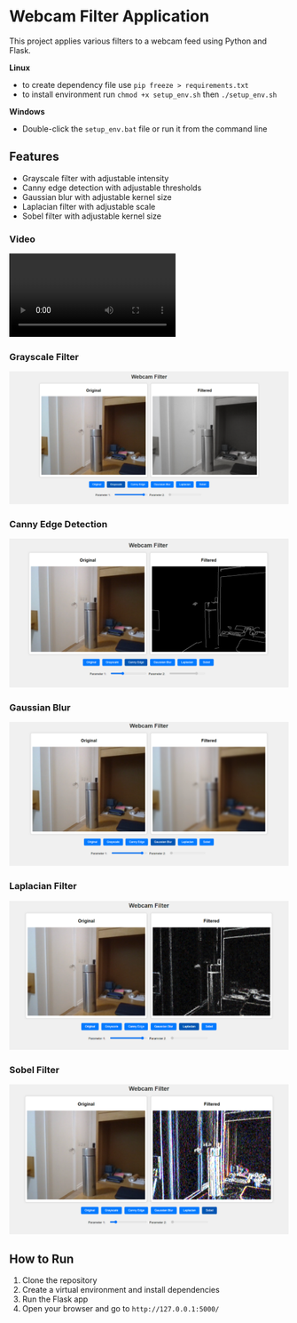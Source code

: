 # Webcam Filter Application

This project applies various filters to a webcam feed using Python and Flask.

**Linux**
- to create dependency file use `pip freeze > requirements.txt`
- to install environment run  `chmod +x setup_env.sh` then `./setup_env.sh`

**Windows**
- Double-click the `setup_env.bat` file or run it from the command line

## Features
- Grayscale filter with adjustable intensity
- Canny edge detection with adjustable thresholds
- Gaussian blur with adjustable kernel size
- Laplacian filter with adjustable scale
- Sobel filter with adjustable kernel size

### Video
<video src="images/testvideo.mp4"></video>

### Grayscale Filter
![Grayscale Filter](images/Grayscale%20Filter.png)

### Canny Edge Detection
![Canny Edge Detection](images/Canny%20Edge%20Detection.png)

### Gaussian Blur
![Gaussian Blur](images/Gaussian%20Blur.png)

### Laplacian Filter
![Laplacian Filter](images/Laplacian%20Filter.png)

### Sobel Filter
![Sobel Filter](images/Sobel%20Filter.png)

## How to Run
1. Clone the repository
2. Create a virtual environment and install dependencies
3. Run the Flask app
4. Open your browser and go to `http://127.0.0.1:5000/`